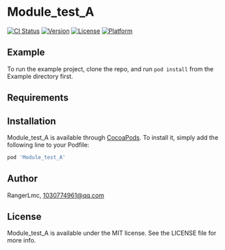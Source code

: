 # Module_test_A

[![CI Status](https://img.shields.io/travis/RangerLmc/Module_test_A.svg?style=flat)](https://travis-ci.org/RangerLmc/Module_test_A)
[![Version](https://img.shields.io/cocoapods/v/Module_test_A.svg?style=flat)](https://cocoapods.org/pods/Module_test_A)
[![License](https://img.shields.io/cocoapods/l/Module_test_A.svg?style=flat)](https://cocoapods.org/pods/Module_test_A)
[![Platform](https://img.shields.io/cocoapods/p/Module_test_A.svg?style=flat)](https://cocoapods.org/pods/Module_test_A)

## Example

To run the example project, clone the repo, and run `pod install` from the Example directory first.

## Requirements

## Installation

Module_test_A is available through [CocoaPods](https://cocoapods.org). To install
it, simply add the following line to your Podfile:

```ruby
pod 'Module_test_A'
```

## Author

RangerLmc, 1030774961@qq.com

## License

Module_test_A is available under the MIT license. See the LICENSE file for more info.
